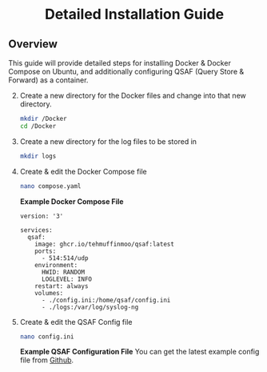 <h1 align="center">
  <br>
  <!--<a href=""><img src="" alt="Markdownify" width="200"></a>-->
  <br>
  Detailed Installation Guide
  <br>
</h1>

## Overview
This guide will provide detailed steps for installing Docker & Docker Compose on Ubuntu, and additionally configuring QSAF (Query Store & Forward) as a container.

2. Create a new directory for the Docker files and change into that new directory.
    ```sh
    mkdir /Docker
    cd /Docker
    ```
3. Create a new directory for the log files to be stored in
    ```sh
    mkdir logs
    ```
4. Create & edit the Docker Compose file
    ```sh
    nano compose.yaml
    ```

    <b>Example Docker Compose File</b>
    ```
    version: '3'

    services:
      qsaf:
        image: ghcr.io/tehmuffinmoo/qsaf:latest
        ports:
          - 514:514/udp
        environment:
          HWID: RANDOM
          LOGLEVEL: INFO
        restart: always
        volumes:
          - ./config.ini:/home/qsaf/config.ini
          - ./logs:/var/log/syslog-ng
    ```

5. Create & edit the QSAF Config file
    ```sh
    nano config.ini
    ```

    <b>Example QSAF Configuration File</b>
    You can get the latest example config file from [Github](https://raw.githubusercontent.com/TehMuffinMoo/qsaf/refs/heads/main/config.ini).